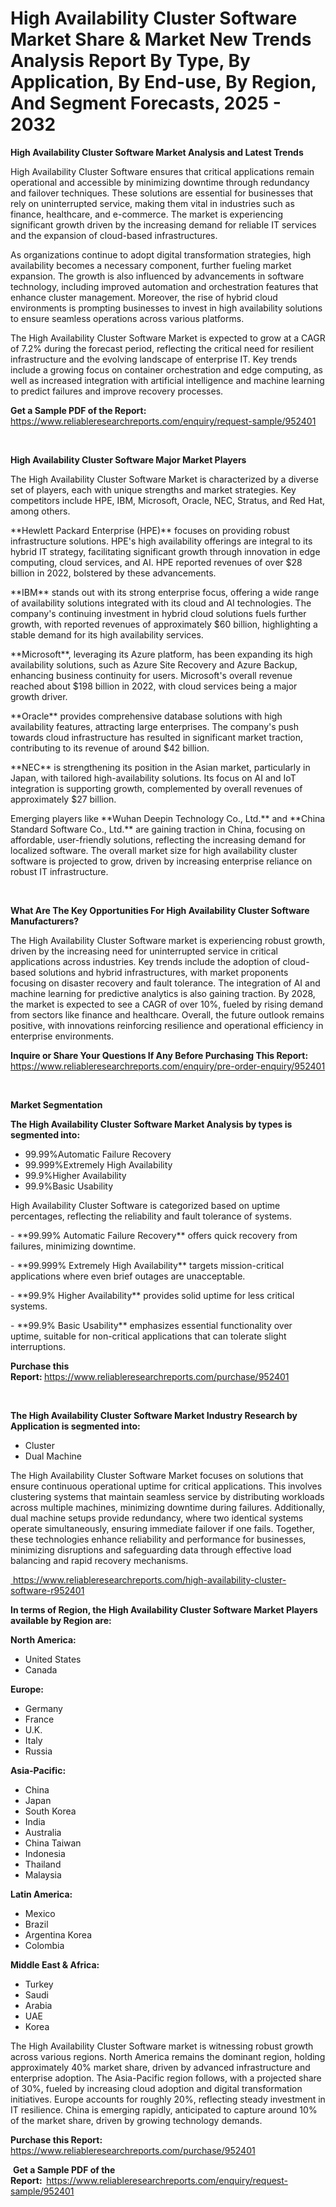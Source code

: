 <p><h1>High Availability Cluster Software Market Share & Market New Trends Analysis Report By Type, By Application, By End-use, By Region, And Segment Forecasts, 2025 - 2032</h1></p><p><strong>High Availability Cluster Software Market Analysis and Latest Trends</strong></p>
<p><p>High Availability Cluster Software ensures that critical applications remain operational and accessible by minimizing downtime through redundancy and failover techniques. These solutions are essential for businesses that rely on uninterrupted service, making them vital in industries such as finance, healthcare, and e-commerce. The market is experiencing significant growth driven by the increasing demand for reliable IT services and the expansion of cloud-based infrastructures.</p><p>As organizations continue to adopt digital transformation strategies, high availability becomes a necessary component, further fueling market expansion. The growth is also influenced by advancements in software technology, including improved automation and orchestration features that enhance cluster management. Moreover, the rise of hybrid cloud environments is prompting businesses to invest in high availability solutions to ensure seamless operations across various platforms.</p><p>The High Availability Cluster Software Market is expected to grow at a CAGR of 7.2% during the forecast period, reflecting the critical need for resilient infrastructure and the evolving landscape of enterprise IT. Key trends include a growing focus on container orchestration and edge computing, as well as increased integration with artificial intelligence and machine learning to predict failures and improve recovery processes.</p></p>
<p><strong>Get a Sample PDF of the Report:&nbsp;</strong> <a href="https://www.reliableresearchreports.com/enquiry/request-sample/952401?utm_campaign=2222&utm_medium=2&utm_source=Github&utm_content=ia&utm_term=17042025&utm_id=high-availability-cluster-software">https://www.reliableresearchreports.com/enquiry/request-sample/952401</a></p>
<p>&nbsp;</p>
<p><strong>High Availability Cluster Software Major Market Players</strong></p>
<p><p>The High Availability Cluster Software Market is characterized by a diverse set of players, each with unique strengths and market strategies. Key competitors include HPE, IBM, Microsoft, Oracle, NEC, Stratus, and Red Hat, among others.</p><p>**Hewlett Packard Enterprise (HPE)** focuses on providing robust infrastructure solutions. HPE's high availability offerings are integral to its hybrid IT strategy, facilitating significant growth through innovation in edge computing, cloud services, and AI. HPE reported revenues of over $28 billion in 2022, bolstered by these advancements.</p><p>**IBM** stands out with its strong enterprise focus, offering a wide range of availability solutions integrated with its cloud and AI technologies. The company's continuing investment in hybrid cloud solutions fuels further growth, with reported revenues of approximately $60 billion, highlighting a stable demand for its high availability services.</p><p>**Microsoft**, leveraging its Azure platform, has been expanding its high availability solutions, such as Azure Site Recovery and Azure Backup, enhancing business continuity for users. Microsoft's overall revenue reached about $198 billion in 2022, with cloud services being a major growth driver.</p><p>**Oracle** provides comprehensive database solutions with high availability features, attracting large enterprises. The company's push towards cloud infrastructure has resulted in significant market traction, contributing to its revenue of around $42 billion.</p><p>**NEC** is strengthening its position in the Asian market, particularly in Japan, with tailored high-availability solutions. Its focus on AI and IoT integration is supporting growth, complemented by overall revenues of approximately $27 billion.</p><p>Emerging players like **Wuhan Deepin Technology Co., Ltd.** and **China Standard Software Co., Ltd.** are gaining traction in China, focusing on affordable, user-friendly solutions, reflecting the increasing demand for localized software. The overall market size for high availability cluster software is projected to grow, driven by increasing enterprise reliance on robust IT infrastructure.</p></p>
<p>&nbsp;</p>
<p><strong>What Are The Key Opportunities For High Availability Cluster Software Manufacturers?</strong></p>
<p><p>The High Availability Cluster Software market is experiencing robust growth, driven by the increasing need for uninterrupted service in critical applications across industries. Key trends include the adoption of cloud-based solutions and hybrid infrastructures, with market proponents focusing on disaster recovery and fault tolerance. The integration of AI and machine learning for predictive analytics is also gaining traction. By 2028, the market is expected to see a CAGR of over 10%, fueled by rising demand from sectors like finance and healthcare. Overall, the future outlook remains positive, with innovations reinforcing resilience and operational efficiency in enterprise environments.</p></p>
<p><strong>Inquire or Share Your Questions If Any Before Purchasing This Report:</strong> <a href="https://www.reliableresearchreports.com/enquiry/pre-order-enquiry/952401?utm_campaign=2222&utm_medium=2&utm_source=Github&utm_content=ia&utm_term=17042025&utm_id=high-availability-cluster-software">https://www.reliableresearchreports.com/enquiry/pre-order-enquiry/952401</a></p>
<p>&nbsp;</p>
<p><strong>Market Segmentation</strong></p>
<p><strong>The High Availability Cluster Software Market Analysis by types is segmented into:</strong></p>
<p><ul><li>99.99%Automatic Failure Recovery</li><li>99.999%Extremely High Availability</li><li>99.9%Higher Availability</li><li>99.9%Basic Usability</li></ul></p>
<p><p>High Availability Cluster Software is categorized based on uptime percentages, reflecting the reliability and fault tolerance of systems. </p><p>- **99.99% Automatic Failure Recovery** offers quick recovery from failures, minimizing downtime. </p><p>- **99.999% Extremely High Availability** targets mission-critical applications where even brief outages are unacceptable. </p><p>- **99.9% Higher Availability** provides solid uptime for less critical systems. </p><p>- **99.9% Basic Usability** emphasizes essential functionality over uptime, suitable for non-critical applications that can tolerate slight interruptions.</p></p>
<p><strong>Purchase this Report:&nbsp;</strong><a href="https://www.reliableresearchreports.com/purchase/952401?utm_campaign=2222&utm_medium=2&utm_source=Github&utm_content=ia&utm_term=17042025&utm_id=high-availability-cluster-software">https://www.reliableresearchreports.com/purchase/952401</a></p>
<p>&nbsp;</p>
<p><strong>The High Availability Cluster Software Market Industry Research by Application is segmented into:</strong></p>
<p><ul><li>Cluster</li><li>Dual Machine</li></ul></p>
<p><p>The High Availability Cluster Software Market focuses on solutions that ensure continuous operational uptime for critical applications. This involves clustering systems that maintain seamless service by distributing workloads across multiple machines, minimizing downtime during failures. Additionally, dual machine setups provide redundancy, where two identical systems operate simultaneously, ensuring immediate failover if one fails. Together, these technologies enhance reliability and performance for businesses, minimizing disruptions and safeguarding data through effective load balancing and rapid recovery mechanisms.</p></p>
<p><a href="https://www.reliableresearchreports.com/high-availability-cluster-software-r952401?utm_campaign=2222&utm_medium=2&utm_source=Github&utm_content=ia&utm_term=17042025&utm_id=high-availability-cluster-software">&nbsp;https://www.reliableresearchreports.com/high-availability-cluster-software-r952401</a></p>
<p><strong>In terms of Region, the High Availability Cluster Software Market Players available by Region are:</strong></p>
<p>
    <p> <strong> North America: </strong>
        <ul>
            <li>United States</li>
            <li>Canada</li>
        </ul>
        </p> 
    <p> <strong> Europe: </strong>
        <ul>
            <li>Germany</li>
            <li>France</li>
            <li>U.K.</li>
            <li>Italy</li>
            <li>Russia</li>
        </ul>
        </p> 
    <p> <strong> Asia-Pacific: </strong>
        <ul>
            <li>China</li>
            <li>Japan</li>
            <li>South Korea</li>
            <li>India</li>
            <li>Australia</li>
            <li>China Taiwan</li>
            <li>Indonesia</li>
            <li>Thailand</li>
            <li>Malaysia</li>
        </ul>
        </p> 
    <p> <strong> Latin America: </strong>
        <ul>
            <li>Mexico</li>
            <li>Brazil</li>
            <li>Argentina Korea</li>
            <li>Colombia</li>
        </ul>
        </p> 
    <p> <strong> Middle East & Africa: </strong>
        <ul>
            <li>Turkey</li>
            <li>Saudi</li>
            <li>Arabia</li>
            <li>UAE</li>
            <li>Korea</li>
        </ul>
    </p>
    </p>
<p><p>The High Availability Cluster Software market is witnessing robust growth across various regions. North America remains the dominant region, holding approximately 40% market share, driven by advanced infrastructure and enterprise adoption. The Asia-Pacific region follows, with a projected share of 30%, fueled by increasing cloud adoption and digital transformation initiatives. Europe accounts for roughly 20%, reflecting steady investment in IT resilience. China is emerging rapidly, anticipated to capture around 10% of the market share, driven by growing technology demands.</p></p>
<p><strong>Purchase this Report: </strong><a href="https://www.reliableresearchreports.com/purchase/952401?utm_campaign=2222&utm_medium=2&utm_source=Github&utm_content=ia&utm_term=17042025&utm_id=high-availability-cluster-software">https://www.reliableresearchreports.com/purchase/952401</a></p>
<p>&nbsp;<strong>Get a Sample PDF of the Report:&nbsp;&nbsp;</strong><a href="https://www.reliableresearchreports.com/enquiry/request-sample/952401?utm_campaign=2222&utm_medium=2&utm_source=Github&utm_content=ia&utm_term=17042025&utm_id=high-availability-cluster-software">https://www.reliableresearchreports.com/enquiry/request-sample/952401</a></p>
<p><strong></strong></p>
<p><p></p><p></p><p></p></p>